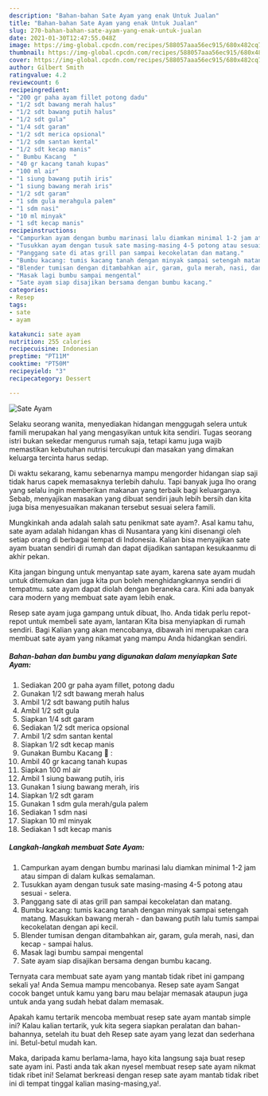 ```yaml
---
description: "Bahan-bahan Sate Ayam yang enak Untuk Jualan"
title: "Bahan-bahan Sate Ayam yang enak Untuk Jualan"
slug: 270-bahan-bahan-sate-ayam-yang-enak-untuk-jualan
date: 2021-01-30T12:47:55.048Z
image: https://img-global.cpcdn.com/recipes/588057aaa56ec915/680x482cq70/sate-ayam-foto-resep-utama.jpg
thumbnail: https://img-global.cpcdn.com/recipes/588057aaa56ec915/680x482cq70/sate-ayam-foto-resep-utama.jpg
cover: https://img-global.cpcdn.com/recipes/588057aaa56ec915/680x482cq70/sate-ayam-foto-resep-utama.jpg
author: Gilbert Smith
ratingvalue: 4.2
reviewcount: 6
recipeingredient:
- "200 gr paha ayam fillet potong dadu"
- "1/2 sdt bawang merah halus"
- "1/2 sdt bawang putih halus"
- "1/2 sdt gula"
- "1/4 sdt garam"
- "1/2 sdt merica opsional"
- "1/2 sdm santan kental"
- "1/2 sdt kecap manis"
- " Bumbu Kacang  "
- "40 gr kacang tanah kupas"
- "100 ml air"
- "1 siung bawang putih iris"
- "1 siung bawang merah iris"
- "1/2 sdt garam"
- "1 sdm gula merahgula palem"
- "1 sdm nasi"
- "10 ml minyak"
- "1 sdt kecap manis"
recipeinstructions:
- "Campurkan ayam dengan bumbu marinasi lalu diamkan minimal 1-2 jam atau simpan di dalam kulkas semalaman."
- "Tusukkan ayam dengan tusuk sate masing-masing 4-5 potong atau sesuai selera."
- "Panggang sate di atas grill pan sampai kecokelatan dan matang."
- "Bumbu kacang: tumis kacang tanah dengan minyak sampai setengah matang. Masukkan bawang merah dan bawang putih lalu tumis sampai kecokelatan dengan api kecil."
- "Blender tumisan dengan ditambahkan air, garam, gula merah, nasi, dan kecap sampai halus."
- "Masak lagi bumbu sampai mengental"
- "Sate ayam siap disajikan bersama dengan bumbu kacang."
categories:
- Resep
tags:
- sate
- ayam

katakunci: sate ayam 
nutrition: 255 calories
recipecuisine: Indonesian
preptime: "PT11M"
cooktime: "PT50M"
recipeyield: "3"
recipecategory: Dessert

---
```



![Sate Ayam](https://img-global.cpcdn.com/recipes/588057aaa56ec915/680x482cq70/sate-ayam-foto-resep-utama.jpg)

Selaku seorang wanita, menyediakan hidangan menggugah selera untuk famili merupakan hal yang mengasyikan untuk kita sendiri. Tugas seorang istri bukan sekedar mengurus rumah saja, tetapi kamu juga wajib memastikan kebutuhan nutrisi tercukupi dan masakan yang dimakan keluarga tercinta harus sedap.

Di waktu  sekarang, kamu sebenarnya mampu mengorder hidangan siap saji tidak harus capek memasaknya terlebih dahulu. Tapi banyak juga lho orang yang selalu ingin memberikan makanan yang terbaik bagi keluarganya. Sebab, menyajikan masakan yang dibuat sendiri jauh lebih bersih dan kita juga bisa menyesuaikan makanan tersebut sesuai selera famili. 



Mungkinkah anda adalah salah satu penikmat sate ayam?. Asal kamu tahu, sate ayam adalah hidangan khas di Nusantara yang kini disenangi oleh setiap orang di berbagai tempat di Indonesia. Kalian bisa menyajikan sate ayam buatan sendiri di rumah dan dapat dijadikan santapan kesukaanmu di akhir pekan.

Kita jangan bingung untuk menyantap sate ayam, karena sate ayam mudah untuk ditemukan dan juga kita pun boleh menghidangkannya sendiri di tempatmu. sate ayam dapat diolah dengan beraneka cara. Kini ada banyak cara modern yang membuat sate ayam lebih enak.

Resep sate ayam juga gampang untuk dibuat, lho. Anda tidak perlu repot-repot untuk membeli sate ayam, lantaran Kita bisa menyiapkan di rumah sendiri. Bagi Kalian yang akan mencobanya, dibawah ini merupakan cara membuat sate ayam yang nikamat yang mampu Anda hidangkan sendiri.

<!--inarticleads1-->

##### Bahan-bahan dan bumbu yang digunakan dalam menyiapkan Sate Ayam:

1. Sediakan 200 gr paha ayam fillet, potong dadu
1. Gunakan 1/2 sdt bawang merah halus
1. Ambil 1/2 sdt bawang putih halus
1. Ambil 1/2 sdt gula
1. Siapkan 1/4 sdt garam
1. Sediakan 1/2 sdt merica opsional
1. Ambil 1/2 sdm santan kental
1. Siapkan 1/2 sdt kecap manis
1. Gunakan  Bumbu Kacang 🥜 :
1. Ambil 40 gr kacang tanah kupas
1. Siapkan 100 ml air
1. Ambil 1 siung bawang putih, iris
1. Gunakan 1 siung bawang merah, iris
1. Siapkan 1/2 sdt garam
1. Gunakan 1 sdm gula merah/gula palem
1. Sediakan 1 sdm nasi
1. Siapkan 10 ml minyak
1. Sediakan 1 sdt kecap manis




<!--inarticleads2-->

##### Langkah-langkah membuat Sate Ayam:

1. Campurkan ayam dengan bumbu marinasi lalu diamkan minimal 1-2 jam atau simpan di dalam kulkas semalaman.
1. Tusukkan ayam dengan tusuk sate masing-masing 4-5 potong atau sesuai - selera.
1. Panggang sate di atas grill pan sampai kecokelatan dan matang.
1. Bumbu kacang: tumis kacang tanah dengan minyak sampai setengah matang. Masukkan bawang merah - dan bawang putih lalu tumis sampai kecokelatan dengan api kecil.
1. Blender tumisan dengan ditambahkan air, garam, gula merah, nasi, dan kecap - sampai halus.
1. Masak lagi bumbu sampai mengental
1. Sate ayam siap disajikan bersama dengan bumbu kacang.




Ternyata cara membuat sate ayam yang mantab tidak ribet ini gampang sekali ya! Anda Semua mampu mencobanya. Resep sate ayam Sangat cocok banget untuk kamu yang baru mau belajar memasak ataupun juga untuk anda yang sudah hebat dalam memasak.

Apakah kamu tertarik mencoba membuat resep sate ayam mantab simple ini? Kalau kalian tertarik, yuk kita segera siapkan peralatan dan bahan-bahannya, setelah itu buat deh Resep sate ayam yang lezat dan sederhana ini. Betul-betul mudah kan. 

Maka, daripada kamu berlama-lama, hayo kita langsung saja buat resep sate ayam ini. Pasti anda tak akan nyesel membuat resep sate ayam nikmat tidak ribet ini! Selamat berkreasi dengan resep sate ayam mantab tidak ribet ini di tempat tinggal kalian masing-masing,ya!.

